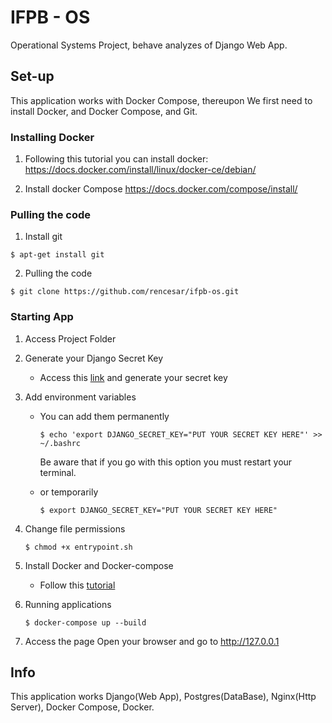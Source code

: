 # IFPB - OS
Operational Systems Project, behave analyzes of Django Web App.


## Set-up

This application works with Docker Compose, thereupon We first need to install Docker, and Docker Compose, and Git.

### Installing Docker

1. Following this tutorial you can install docker:
    https://docs.docker.com/install/linux/docker-ce/debian/

1. Install docker Compose
    https://docs.docker.com/compose/install/
  
### Pulling the code

1. Install git

```
$ apt-get install git
```

2. Pulling the code
```
$ git clone https://github.com/rencesar/ifpb-os.git
```

### Starting App

1. Access Project Folder

1. Generate your Django Secret Key
    * Access this [link](https://www.miniwebtool.com/django-secret-key-generator/) and generate your secret key

1. Add environment variables
    * You can add them permanently
        ```
        $ echo 'export DJANGO_SECRET_KEY="PUT YOUR SECRET KEY HERE"' >> ~/.bashrc
        ```
        Be aware that if you go with this option you must restart your terminal.

    * or temporarily
        ```
        $ export DJANGO_SECRET_KEY="PUT YOUR SECRET KEY HERE"
        ```
1. Change file permissions
    ```
    $ chmod +x entrypoint.sh
    ```
1. Install Docker and Docker-compose
    * Follow this [tutorial](https://docs.docker.com/install/)
1. Running applications
    ```
    $ docker-compose up --build
    ```
1. Access the page
    Open your browser and go to http://127.0.0.1
    
## Info

This application works Django(Web App), Postgres(DataBase), Nginx(Http Server), Docker Compose, Docker.
